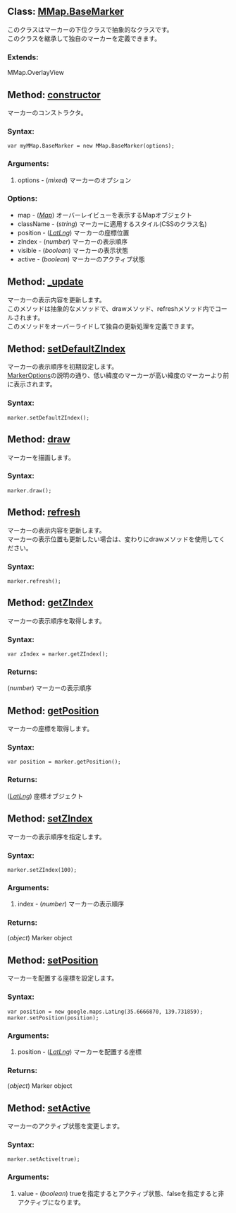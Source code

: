 
Class: <a href='#mmap.basemarker'>MMap.BaseMarker</a>
-----------------------------------------------------

このクラスはマーカーの下位クラスで抽象的なクラスです。  
このクラスを継承して独自のマーカーを定義できます。

### Extends:

MMap.OverlayView


Method: <a href='#constructor'>constructor</a>
-----------------------------------------------

マーカーのコンストラクタ。

### Syntax:

	var myMMap.BaseMarker = new MMap.BaseMarker(options);

### Arguments:

1. options - (*mixed*) マーカーのオプション

### Options:

* map - (*<a href="http://code.google.com/intl/en/apis/maps/documentation/javascript/reference.html#Map">Map</a>*) オーバーレイビューを表示するMapオブジェクト
* className - (*string*) マーカーに適用するスタイル(CSSのクラス名)
* position - (<a href="http://code.google.com/intl/eu/apis/maps/documentation/javascript/reference.html#LatLng">*LatLng*</a>) マーカーの座標位置
* zIndex - (*number*) マーカーの表示順序
* visible - (*boolean*) マーカーの表示状態 
* active - (*boolean*) マーカーのアクティブ状態



Method: <a href='#_update'>_update</a>
---------------------------------------

マーカーの表示内容を更新します。  
このメソッドは抽象的なメソッドで、drawメソッド、refreshメソッド内でコールされます。  
このメソッドをオーバーライドして独自の更新処理を定義できます。


Method: <a href='#setDefaultZIndex'>setDefaultZIndex</a>
---------------------------------------------------------

マーカーの表示順序を初期設定します。  
<a href="http://code.google.com/intl/eu/apis/maps/documentation/javascript/reference.html#MarkerOptions">MarkerOptions</a>の説明の通り、低い緯度のマーカーが高い緯度のマーカーより前に表示されます。

### Syntax:

	marker.setDefaultZIndex();


Method: <a href='#draw'>draw</a>
---------------------------------

マーカーを描画します。

### Syntax:

	marker.draw();


Method: <a href='#refresh'>refresh</a>
---------------------------------------

マーカーの表示内容を更新します。  
マーカーの表示位置も更新したい場合は、変わりにdrawメソッドを使用してください。

### Syntax:

	marker.refresh();



Method: <a href='#getZIndex'>getZIndex</a>
-------------------------------------------

マーカーの表示順序を取得します。

### Syntax:

	var zIndex = marker.getZIndex();

### Returns:

(*number*) マーカーの表示順序



Method: <a href='#getPosition'>getPosition</a>
-----------------------------------------------

マーカーの座標を取得します。

### Syntax:

	var position = marker.getPosition();

### Returns:

(<a href="http://code.google.com/intl/eu/apis/maps/documentation/javascript/reference.html#LatLng">*LatLng*</a>) 座標オブジェクト



Method: <a href='#setZIndex'>setZIndex</a>
-------------------------------------------

マーカーの表示順序を指定します。

### Syntax:

	marker.setZIndex(100);

### Arguments:

1. index - (*number*) マーカーの表示順序

### Returns:

(*object*) Marker object



Method: <a href='#setPosition'>setPosition</a>
-----------------------------------------------

マーカーを配置する座標を設定します。

### Syntax:

	var position = new google.maps.LatLng(35.6666870, 139.731859);
	marker.setPosition(position);

### Arguments:

1. position - (<a href="http://code.google.com/intl/eu/apis/maps/documentation/javascript/reference.html#LatLng">*LatLng*</a>) マーカーを配置する座標

### Returns:

(*object*) Marker object


Method: <a href='#setActive'>setActive</a>
-------------------------------------------

マーカーのアクティブ状態を変更します。  

### Syntax:

	marker.setActive(true);

### Arguments:

1. value - (*boolean*) trueを指定するとアクティブ状態、falseを指定すると非アクティブになります。  
